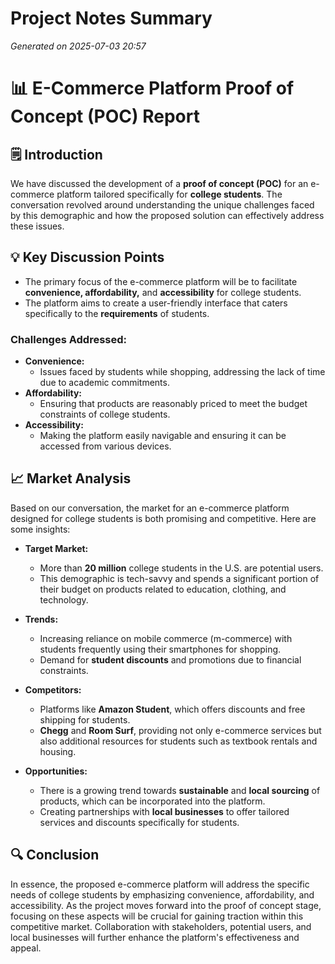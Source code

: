 # Project Notes Summary

*Generated on 2025-07-03 20:57*

# 📊 **E-Commerce Platform Proof of Concept (POC) Report**

## 🗒️ **Introduction**
We have discussed the development of a **proof of concept (POC)** for an e-commerce platform tailored specifically for **college students**. The conversation revolved around understanding the unique challenges faced by this demographic and how the proposed solution can effectively address these issues.

## 💡 **Key Discussion Points**
- The primary focus of the e-commerce platform will be to facilitate **convenience, affordability,** and **accessibility** for college students.
- The platform aims to create a user-friendly interface that caters specifically to the **requirements** of students. 

### **Challenges Addressed:**
- **Convenience:** 
  - Issues faced by students while shopping, addressing the lack of time due to academic commitments.
- **Affordability:** 
  - Ensuring that products are reasonably priced to meet the budget constraints of college students.
- **Accessibility:**
  - Making the platform easily navigable and ensuring it can be accessed from various devices.

## 📈 **Market Analysis**
Based on our conversation, the market for an e-commerce platform designed for college students is both promising and competitive. Here are some insights:

- **Target Market:** 
  - More than **20 million** college students in the U.S. are potential users.
  - This demographic is tech-savvy and spends a significant portion of their budget on products related to education, clothing, and technology.
  
- **Trends:**
  - Increasing reliance on mobile commerce (m-commerce) with students frequently using their smartphones for shopping.
  - Demand for **student discounts** and promotions due to financial constraints.

- **Competitors:**
  - Platforms like **Amazon Student**, which offers discounts and free shipping for students.
  - **Chegg** and **Room Surf**, providing not only e-commerce services but also additional resources for students such as textbook rentals and housing.

- **Opportunities:**
  - There is a growing trend towards **sustainable** and **local sourcing** of products, which can be incorporated into the platform.
  - Creating partnerships with **local businesses** to offer tailored services and discounts specifically for students.

## 🔍 **Conclusion**
In essence, the proposed e-commerce platform will address the specific needs of college students by emphasizing convenience, affordability, and accessibility. As the project moves forward into the proof of concept stage, focusing on these aspects will be crucial for gaining traction within this competitive market. Collaboration with stakeholders, potential users, and local businesses will further enhance the platform's effectiveness and appeal.